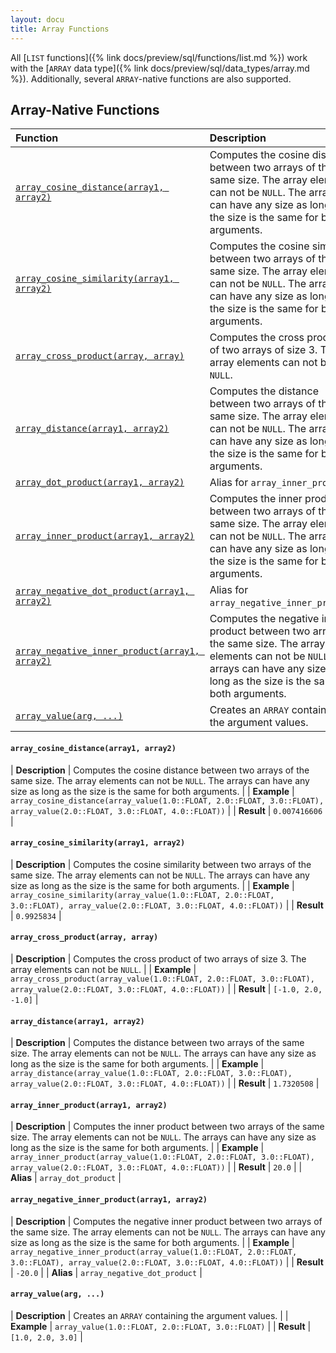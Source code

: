 ```yaml
---
layout: docu
title: Array Functions
---
```


<!-- markdownlint-disable MD001 -->

All [`LIST` functions]({% link docs/preview/sql/functions/list.md %}) work with the [`ARRAY` data type]({% link docs/preview/sql/data_types/array.md %}). Additionally, several `ARRAY`-native functions are also supported.

## Array-Native Functions
<!-- Start of section generated by scripts/generate_sql_function_docs.py; categories: [array] -->
<!-- markdownlint-disable MD056 -->

| Function | Description |
|:--|:-------|
| [`array_cosine_distance(array1, array2)`](#array_cosine_distancearray1-array2) | Computes the cosine distance between two arrays of the same size. The array elements can not be `NULL`. The arrays can have any size as long as the size is the same for both arguments. |
| [`array_cosine_similarity(array1, array2)`](#array_cosine_similarityarray1-array2) | Computes the cosine similarity between two arrays of the same size. The array elements can not be `NULL`. The arrays can have any size as long as the size is the same for both arguments. |
| [`array_cross_product(array, array)`](#array_cross_productarray-array) | Computes the cross product of two arrays of size 3. The array elements can not be `NULL`. |
| [`array_distance(array1, array2)`](#array_distancearray1-array2) | Computes the distance between two arrays of the same size. The array elements can not be `NULL`. The arrays can have any size as long as the size is the same for both arguments. |
| [`array_dot_product(array1, array2)`](#array_inner_productarray1-array2) | Alias for `array_inner_product`. |
| [`array_inner_product(array1, array2)`](#array_inner_productarray1-array2) | Computes the inner product between two arrays of the same size. The array elements can not be `NULL`. The arrays can have any size as long as the size is the same for both arguments. |
| [`array_negative_dot_product(array1, array2)`](#array_negative_inner_productarray1-array2) | Alias for `array_negative_inner_product`. |
| [`array_negative_inner_product(array1, array2)`](#array_negative_inner_productarray1-array2) | Computes the negative inner product between two arrays of the same size. The array elements can not be `NULL`. The arrays can have any size as long as the size is the same for both arguments. |
| [`array_value(arg, ...)`](#array_valuearg-) | Creates an `ARRAY` containing the argument values. |

<!-- markdownlint-enable MD056 -->

#### `array_cosine_distance(array1, array2)`

<div class="nostroke_table"></div>

| **Description** | Computes the cosine distance between two arrays of the same size. The array elements can not be `NULL`. The arrays can have any size as long as the size is the same for both arguments. |
| **Example** | `array_cosine_distance(array_value(1.0::FLOAT, 2.0::FLOAT, 3.0::FLOAT), array_value(2.0::FLOAT, 3.0::FLOAT, 4.0::FLOAT))` |
| **Result** | `0.007416606` |

#### `array_cosine_similarity(array1, array2)`

<div class="nostroke_table"></div>

| **Description** | Computes the cosine similarity between two arrays of the same size. The array elements can not be `NULL`. The arrays can have any size as long as the size is the same for both arguments. |
| **Example** | `array_cosine_similarity(array_value(1.0::FLOAT, 2.0::FLOAT, 3.0::FLOAT), array_value(2.0::FLOAT, 3.0::FLOAT, 4.0::FLOAT))` |
| **Result** | `0.9925834` |

#### `array_cross_product(array, array)`

<div class="nostroke_table"></div>

| **Description** | Computes the cross product of two arrays of size 3. The array elements can not be `NULL`. |
| **Example** | `array_cross_product(array_value(1.0::FLOAT, 2.0::FLOAT, 3.0::FLOAT), array_value(2.0::FLOAT, 3.0::FLOAT, 4.0::FLOAT))` |
| **Result** | `[-1.0, 2.0, -1.0]` |

#### `array_distance(array1, array2)`

<div class="nostroke_table"></div>

| **Description** | Computes the distance between two arrays of the same size. The array elements can not be `NULL`. The arrays can have any size as long as the size is the same for both arguments. |
| **Example** | `array_distance(array_value(1.0::FLOAT, 2.0::FLOAT, 3.0::FLOAT), array_value(2.0::FLOAT, 3.0::FLOAT, 4.0::FLOAT))` |
| **Result** | `1.7320508` |

#### `array_inner_product(array1, array2)`

<div class="nostroke_table"></div>

| **Description** | Computes the inner product between two arrays of the same size. The array elements can not be `NULL`. The arrays can have any size as long as the size is the same for both arguments. |
| **Example** | `array_inner_product(array_value(1.0::FLOAT, 2.0::FLOAT, 3.0::FLOAT), array_value(2.0::FLOAT, 3.0::FLOAT, 4.0::FLOAT))` |
| **Result** | `20.0` |
| **Alias** | `array_dot_product` |

#### `array_negative_inner_product(array1, array2)`

<div class="nostroke_table"></div>

| **Description** | Computes the negative inner product between two arrays of the same size. The array elements can not be `NULL`. The arrays can have any size as long as the size is the same for both arguments. |
| **Example** | `array_negative_inner_product(array_value(1.0::FLOAT, 2.0::FLOAT, 3.0::FLOAT), array_value(2.0::FLOAT, 3.0::FLOAT, 4.0::FLOAT))` |
| **Result** | `-20.0` |
| **Alias** | `array_negative_dot_product` |

#### `array_value(arg, ...)`

<div class="nostroke_table"></div>

| **Description** | Creates an `ARRAY` containing the argument values. |
| **Example** | `array_value(1.0::FLOAT, 2.0::FLOAT, 3.0::FLOAT)` |
| **Result** | `[1.0, 2.0, 3.0]` |

<!-- End of section generated by scripts/generate_sql_function_docs.py -->
